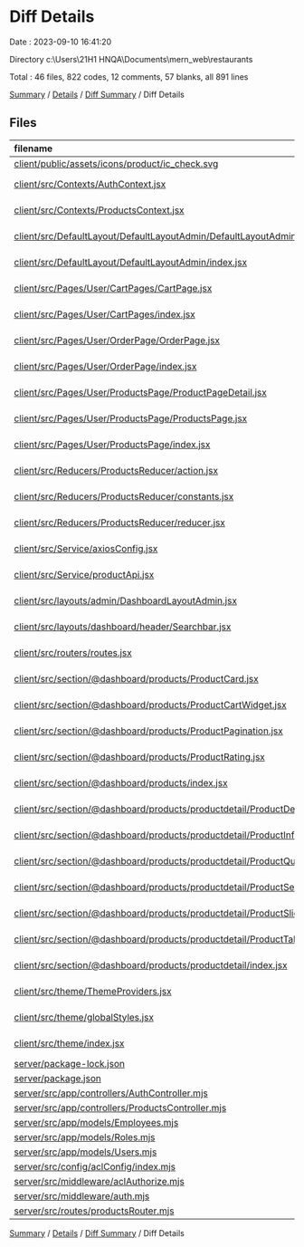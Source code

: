 # Diff Details

Date : 2023-09-10 16:41:20

Directory c:\\Users\\21H1 HNQA\\Documents\\mern_web\\restaurants

Total : 46 files,  822 codes, 12 comments, 57 blanks, all 891 lines

[Summary](results.md) / [Details](details.md) / [Diff Summary](diff.md) / Diff Details

## Files
| filename | language | code | comment | blank | total |
| :--- | :--- | ---: | ---: | ---: | ---: |
| [client/public/assets/icons/product/ic_check.svg](/client/public/assets/icons/product/ic_check.svg) | XML | 1 | 0 | 0 | 1 |
| [client/src/Contexts/AuthContext.jsx](/client/src/Contexts/AuthContext.jsx) | JavaScript JSX | -24 | 24 | 0 | 0 |
| [client/src/Contexts/ProductsContext.jsx](/client/src/Contexts/ProductsContext.jsx) | JavaScript JSX | 14 | 0 | 1 | 15 |
| [client/src/DefaultLayout/DefaultLayoutAdmin/DefaultLayoutAdmin.jsx](/client/src/DefaultLayout/DefaultLayoutAdmin/DefaultLayoutAdmin.jsx) | JavaScript JSX | -167 | -6 | -10 | -183 |
| [client/src/DefaultLayout/DefaultLayoutAdmin/index.jsx](/client/src/DefaultLayout/DefaultLayoutAdmin/index.jsx) | JavaScript JSX | -1 | 0 | -1 | -2 |
| [client/src/Pages/User/CartPages/CartPage.jsx](/client/src/Pages/User/CartPages/CartPage.jsx) | JavaScript JSX | 6 | 0 | 2 | 8 |
| [client/src/Pages/User/CartPages/index.jsx](/client/src/Pages/User/CartPages/index.jsx) | JavaScript JSX | 1 | 0 | 0 | 1 |
| [client/src/Pages/User/OrderPage/OrderPage.jsx](/client/src/Pages/User/OrderPage/OrderPage.jsx) | JavaScript JSX | 6 | 0 | 2 | 8 |
| [client/src/Pages/User/OrderPage/index.jsx](/client/src/Pages/User/OrderPage/index.jsx) | JavaScript JSX | 1 | 0 | 0 | 1 |
| [client/src/Pages/User/ProductsPage/ProductPageDetail.jsx](/client/src/Pages/User/ProductsPage/ProductPageDetail.jsx) | JavaScript JSX | 51 | 0 | 8 | 59 |
| [client/src/Pages/User/ProductsPage/ProductsPage.jsx](/client/src/Pages/User/ProductsPage/ProductsPage.jsx) | JavaScript JSX | 14 | 3 | 0 | 17 |
| [client/src/Pages/User/ProductsPage/index.jsx](/client/src/Pages/User/ProductsPage/index.jsx) | JavaScript JSX | 1 | 0 | 0 | 1 |
| [client/src/Reducers/ProductsReducer/action.jsx](/client/src/Reducers/ProductsReducer/action.jsx) | JavaScript JSX | 6 | 0 | 1 | 7 |
| [client/src/Reducers/ProductsReducer/constants.jsx](/client/src/Reducers/ProductsReducer/constants.jsx) | JavaScript JSX | 1 | 0 | 0 | 1 |
| [client/src/Reducers/ProductsReducer/reducer.jsx](/client/src/Reducers/ProductsReducer/reducer.jsx) | JavaScript JSX | 6 | 0 | 0 | 6 |
| [client/src/Service/axiosConfig.jsx](/client/src/Service/axiosConfig.jsx) | JavaScript JSX | 20 | -20 | 0 | 0 |
| [client/src/Service/productApi.jsx](/client/src/Service/productApi.jsx) | JavaScript JSX | 4 | 0 | 0 | 4 |
| [client/src/layouts/admin/DashboardLayoutAdmin.jsx](/client/src/layouts/admin/DashboardLayoutAdmin.jsx) | JavaScript JSX | 167 | 6 | 9 | 182 |
| [client/src/layouts/dashboard/header/Searchbar.jsx](/client/src/layouts/dashboard/header/Searchbar.jsx) | JavaScript JSX | 20 | -5 | -1 | 14 |
| [client/src/routers/routes.jsx](/client/src/routers/routes.jsx) | JavaScript JSX | 45 | -14 | 3 | 34 |
| [client/src/section/@dashboard/products/ProductCard.jsx](/client/src/section/@dashboard/products/ProductCard.jsx) | JavaScript JSX | 18 | 1 | 1 | 20 |
| [client/src/section/@dashboard/products/ProductCartWidget.jsx](/client/src/section/@dashboard/products/ProductCartWidget.jsx) | JavaScript JSX | 5 | 0 | 1 | 6 |
| [client/src/section/@dashboard/products/ProductPagination.jsx](/client/src/section/@dashboard/products/ProductPagination.jsx) | JavaScript JSX | 21 | 2 | 4 | 27 |
| [client/src/section/@dashboard/products/ProductRating.jsx](/client/src/section/@dashboard/products/ProductRating.jsx) | JavaScript JSX | 25 | 0 | 4 | 29 |
| [client/src/section/@dashboard/products/index.jsx](/client/src/section/@dashboard/products/index.jsx) | JavaScript JSX | 1 | 0 | 1 | 2 |
| [client/src/section/@dashboard/products/productdetail/ProductDescription.jsx](/client/src/section/@dashboard/products/productdetail/ProductDescription.jsx) | JavaScript JSX | 26 | 2 | 3 | 31 |
| [client/src/section/@dashboard/products/productdetail/ProductInfo.jsx](/client/src/section/@dashboard/products/productdetail/ProductInfo.jsx) | JavaScript JSX | 48 | 3 | 5 | 56 |
| [client/src/section/@dashboard/products/productdetail/ProductQuantity.jsx](/client/src/section/@dashboard/products/productdetail/ProductQuantity.jsx) | JavaScript JSX | 31 | 0 | 6 | 37 |
| [client/src/section/@dashboard/products/productdetail/ProductService.jsx](/client/src/section/@dashboard/products/productdetail/ProductService.jsx) | JavaScript JSX | 51 | 3 | 3 | 57 |
| [client/src/section/@dashboard/products/productdetail/ProductSlider.jsx](/client/src/section/@dashboard/products/productdetail/ProductSlider.jsx) | JavaScript JSX | 24 | 0 | 5 | 29 |
| [client/src/section/@dashboard/products/productdetail/ProductTabs.jsx](/client/src/section/@dashboard/products/productdetail/ProductTabs.jsx) | JavaScript JSX | 31 | 3 | 5 | 39 |
| [client/src/section/@dashboard/products/productdetail/index.jsx](/client/src/section/@dashboard/products/productdetail/index.jsx) | JavaScript JSX | 5 | 0 | 1 | 6 |
| [client/src/theme/ThemeProviders.jsx](/client/src/theme/ThemeProviders.jsx) | JavaScript JSX | 37 | 3 | 7 | 47 |
| [client/src/theme/globalStyles.jsx](/client/src/theme/globalStyles.jsx) | JavaScript JSX | 4 | 1 | 0 | 5 |
| [client/src/theme/index.jsx](/client/src/theme/index.jsx) | JavaScript JSX | -36 | -3 | -6 | -45 |
| [server/package-lock.json](/server/package-lock.json) | JSON | 331 | 0 | 0 | 331 |
| [server/package.json](/server/package.json) | JSON | 1 | 0 | 0 | 1 |
| [server/src/app/controllers/AuthController.mjs](/server/src/app/controllers/AuthController.mjs) | JavaScript | -5 | 1 | -3 | -7 |
| [server/src/app/controllers/ProductsController.mjs](/server/src/app/controllers/ProductsController.mjs) | JavaScript | 23 | 0 | 2 | 25 |
| [server/src/app/models/Employees.mjs](/server/src/app/models/Employees.mjs) | JavaScript | -17 | 0 | -3 | -20 |
| [server/src/app/models/Roles.mjs](/server/src/app/models/Roles.mjs) | JavaScript | -4 | 0 | 0 | -4 |
| [server/src/app/models/Users.mjs](/server/src/app/models/Users.mjs) | JavaScript | -13 | 0 | -3 | -16 |
| [server/src/config/aclConfig/index.mjs](/server/src/config/aclConfig/index.mjs) | JavaScript | 18 | 3 | 4 | 25 |
| [server/src/middleware/aclAuthorize.mjs](/server/src/middleware/aclAuthorize.mjs) | JavaScript | 28 | 0 | 6 | 34 |
| [server/src/middleware/auth.mjs](/server/src/middleware/auth.mjs) | JavaScript | 0 | 0 | -1 | -1 |
| [server/src/routes/productsRouter.mjs](/server/src/routes/productsRouter.mjs) | JavaScript | -3 | 5 | 1 | 3 |

[Summary](results.md) / [Details](details.md) / [Diff Summary](diff.md) / Diff Details